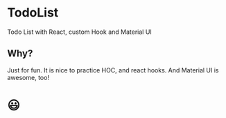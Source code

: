 # TodoList
Todo List with React, custom Hook and Material UI
## Why?
Just for fun. It is nice to practice HOC, and react hooks. And Material UI is awesome, too!

# :smiley:
